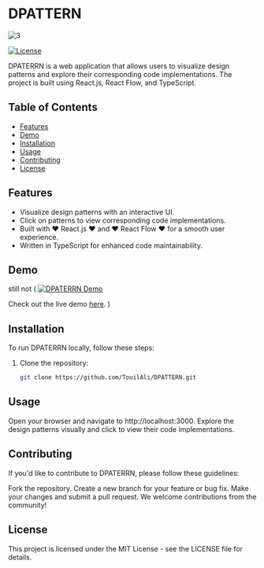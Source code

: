# DPATTERN
![3](https://github.com/Touil-Ali/DPattern/assets/96635567/3e94e0e2-5e0b-4db3-a714-d847fda7f9f0)

[![License](https://img.shields.io/badge/license-MIT-blue.svg)](https://opensource.org/licenses/MIT)

DPATERRN is a web application that allows users to visualize design patterns and explore their corresponding code implementations. The project is built using React.js, React Flow, and TypeScript.

## Table of Contents

- [Features](#features)
- [Demo](#demo)
- [Installation](#installation)
- [Usage](#usage)
- [Contributing](#contributing)
- [License](#license)

## Features

- Visualize design patterns with an interactive UI.
- Click on patterns to view corresponding code implementations.
- Built with ❤️ React.js ❤️ and ❤️ React Flow ❤️ for a smooth user experience.
- Written in TypeScript for enhanced code maintainability.

## Demo
still not (
[![DPATERRN Demo](demo.gif)](https://your-demo-link-here)

Check out the live demo [here](https://your-demo-link-here).
)
## Installation

To run DPATERRN locally, follow these steps:

1. Clone the repository:

   ```bash
   git clone https://github.com/TouilAli/DPATTERN.git


##  Usage
Open your browser and navigate to http://localhost:3000.
Explore the design patterns visually and click to view their code implementations.
##  Contributing
If you'd like to contribute to DPATERRN, please follow these guidelines:

Fork the repository.
Create a new branch for your feature or bug fix.
Make your changes and submit a pull request.
We welcome contributions from the community!

##  License
This project is licensed under the MIT License - see the LICENSE file for details.
